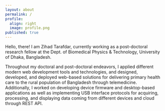 ```yaml
---
layout: about
permalink: /
profile:
  align: right
  image: profile.png
published: true
---
```


Hello, there!
I am Zihad Tarafdar, currently working as a post-doctoral research fellow at the Dept. of Biomedical Physics & Technology, University of Dhaka, Bangladesh.

Throughout my doctoral and post-doctoral endeavors, I applied different modern web development tools and technologies, and designed, developed, and deployed web-based solutions for delivering primary health care to the rural population of Bangladesh through telemedicine. 
Additionally, I worked on developing device firmware and desktop-based applications as well as implementing USB interface protocols for acquiring, processing, and displaying data coming from different devices and cloud through REST API. 